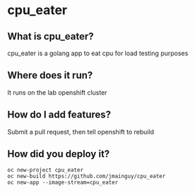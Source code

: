 # cpu_eater
## What is cpu_eater?
cpu_eater is a golang app to eat cpu for load testing purposes
## Where does it run?
It runs on the lab openshift cluster
## How do I add features?
Submit a pull request, then tell openshift to rebuild
## How did you deploy it?
```/bin/bash
oc new-project cpu_eater
oc new-build https://github.com/jmainguy/cpu_eater
oc new-app --image-stream=cpu_eater
```
